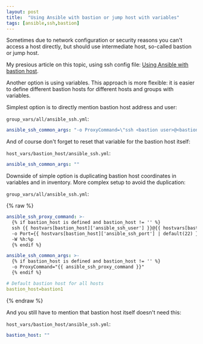 ```yaml
---
layout: post
title:  "Using Ansible with bastion or jump host with variables"
tags: [ansible,ssh,bastion]
---
```


Sometimes due to network configuration or security reasons you can't access a host directly, but should use intermediate host, so-called bastion or jump host.

My presious article on this topic, using ssh config file: [Using Ansible with bastion host](/2018/01/29/ansible-ssh-bastion-host.html).

Another option is using variables. This approach is more flexible: it is easier to define different bastion hosts for different hosts and groups with variables.

Simplest option is to directly mention bastion host address and user:

`group_vars/all/ansible_ssh.yml`:

```yaml
ansible_ssh_common_args: "-o ProxyCommand=\"ssh <bastion user>@<bastion address> -o Port=<bastion ssh port> -W %h:%p\""
```

And of course don't forget to reset that variable for the bastion host itself:

`host_vars/bastion_host/ansible_ssh.yml`:

```yaml
ansible_ssh_common_args: ""
```

Downside of simple option is duplicating bastion host coordinates in variables and in inventory. More complex setup to avoid the duplication:

`group_vars/all/ansible_ssh.yml`:

{% raw %}
```yaml
ansible_ssh_proxy_command: >-
  {% if bastion_host is defined and bastion_host != '' %}
  ssh {{ hostvars[bastion_host]['ansible_ssh_user'] }}@{{ hostvars[bastion_host]['ansible_ssh_host'] }}
  -o Port={{ hostvars[bastion_host]['ansible_ssh_port'] | default(22) }}
  -W %h:%p
  {% endif %}

ansible_ssh_common_args: >-
  {% if bastion_host is defined and bastion_host != '' %}
  -o ProxyCommand="{{ ansible_ssh_proxy_command }}"
  {% endif %}

# Default bastion host for all hosts
bastion_host=bastion1

```
{% endraw %}

And you still have to mention that bastion host itself doesn't need this:

`host_vars/bastion_host/ansible_ssh.yml`:

```yaml
bastion_host: ""
```
